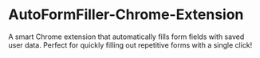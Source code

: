 # AutoFormFiller-Chrome-Extension
A smart Chrome extension that automatically fills form fields with saved user data. Perfect for quickly filling out repetitive forms with a single click!
